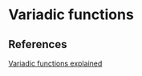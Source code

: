 # Variadic functions

## References

[Variadic functions explained](https://onepunchcoder.medium.com/variadic-functions-explained-fd3b4ab6fd84)

